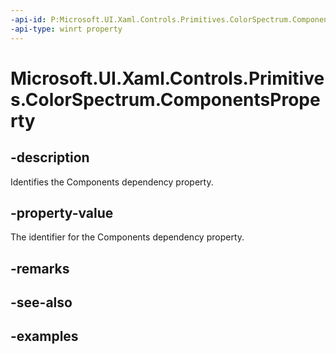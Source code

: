 ```yaml
---
-api-id: P:Microsoft.UI.Xaml.Controls.Primitives.ColorSpectrum.ComponentsProperty
-api-type: winrt property
---
```

<!-- Property syntax.
public DependencyProperty ComponentsProperty { get; }
-->

# Microsoft.UI.Xaml.Controls.Primitives.ColorSpectrum.ComponentsProperty


## -description

Identifies the Components dependency property.


## -property-value

The identifier for the Components dependency property.


## -remarks


## -see-also


## -examples


